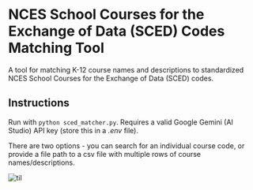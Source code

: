# NCES School Courses for the Exchange of Data (SCED) Codes Matching Tool
A tool for matching K-12 course names and descriptions to standardized NCES School Courses for the Exchange of Data (SCED) codes.

## Instructions
Run with ```python sced_matcher.py```. Requires a valid Google Gemini (AI Studio) API key (store this in a *.env* file).

There are two options - you can search for an individual course code, or provide a file path to a csv file with multiple rows of course names/descriptions.

![til](./misc/demo_gif.gif)
